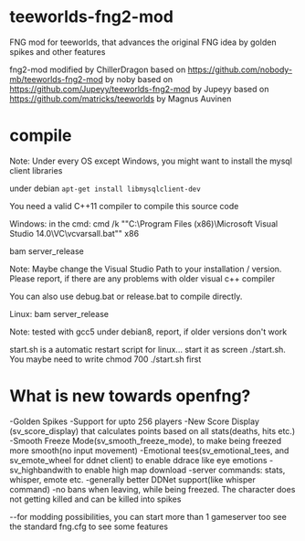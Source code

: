 # teeworlds-fng2-mod
FNG mod for teeworlds, that advances the original FNG idea by golden spikes and other features

fng2-mod modified by ChillerDragon
based on https://github.com/nobody-mb/teeworlds-fng2-mod by noby
based on https://github.com/Jupeyy/teeworlds-fng2-mod by Jupeyy
based on https://github.com/matricks/teeworlds by Magnus Auvinen


# compile
Note: Under every OS except Windows, you might want to install the mysql client libraries

under debian ``` apt-get install libmysqlclient-dev ```

You need a valid C++11 compiler to compile this source code

Windows:
in the cmd:
cmd /k ""C:\Program Files (x86)\Microsoft Visual Studio 14.0\VC\vcvarsall.bat"" x86 

bam server_release

Note: Maybe change the Visual Studio Path to your installation / version. Please report, if there are any problems with older visual c++ compiler

You can also use debug.bat or release.bat to compile directly.

Linux:
bam server_release

Note: tested with gcc5 under debian8, report, if older versions don't work

start.sh is a automatic restart script for linux... start it as screen ./start.sh. You maybe need to write chmod 700 ./start.sh first

# What is new towards openfng?
-Golden Spikes
-Support for upto 256 players
-New Score Display (sv_score_display) that calculates points based on all stats(deaths, hits etc.)
-Smooth Freeze Mode(sv_smooth_freeze_mode), to make being freezed more smooth(no input movement)
-Emotional tees(sv_emotional_tees, and sv_emote_wheel for ddnet client) to enable ddrace like eye emotions
-sv_highbandwith to enable high map download
-server commands: stats, whisper, emote etc.
-generally better DDNet support(like whisper command)
-no bans when leaving, while being freezed. The character does not getting killed and can be killed into spikes

--for modding possibilities, you can start more than 1 gameserver too
see the standard fng.cfg to see some features
